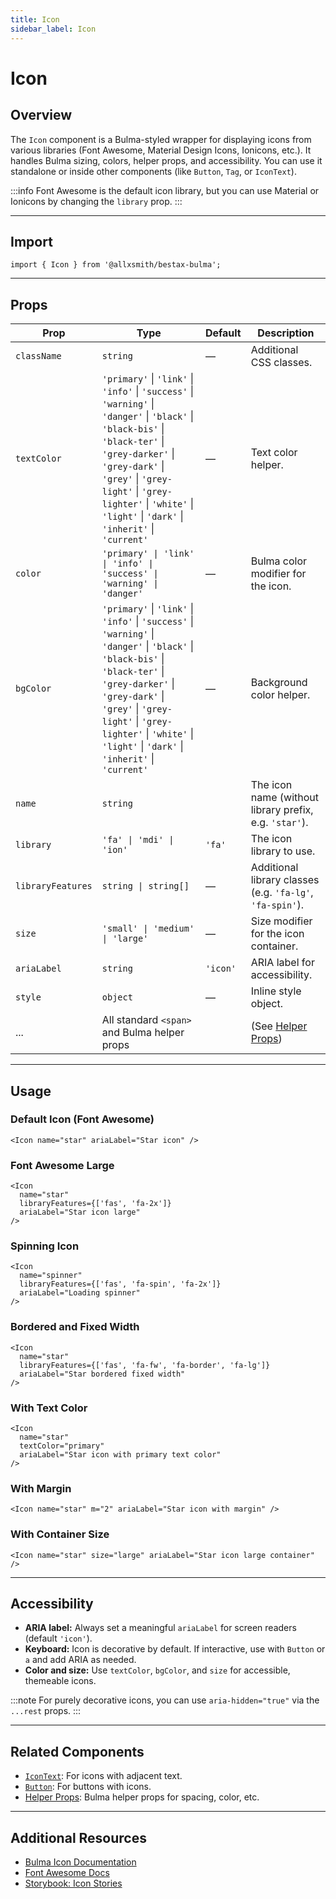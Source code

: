 ```yaml
---
title: Icon
sidebar_label: Icon
---
```


# Icon

## Overview

The `Icon` component is a Bulma-styled wrapper for displaying icons from various libraries (Font Awesome, Material Design Icons, Ionicons, etc.). It handles Bulma sizing, colors, helper props, and accessibility. You can use it standalone or inside other components (like `Button`, `Tag`, or `IconText`).

:::info
Font Awesome is the default icon library, but you can use Material or Ionicons by changing the `library` prop.
:::

---

## Import

```tsx
import { Icon } from '@allxsmith/bestax-bulma';
```

---

## Props

| Prop              | Type                                                                                                                                                                                                                                                                                     | Default  | Description                                               |
| ----------------- | ---------------------------------------------------------------------------------------------------------------------------------------------------------------------------------------------------------------------------------------------------------------------------------------- | -------- | --------------------------------------------------------- |
| `className`       | `string`                                                                                                                                                                                                                                                                                 | —        | Additional CSS classes.                                   |
| `textColor`       | `'primary'` \| `'link'` \| `'info'` \| `'success'` \| `'warning'` \| `'danger'` \| `'black'` \| `'black-bis'` \| `'black-ter'` \| `'grey-darker'` \| `'grey-dark'` \| `'grey'` \| `'grey-light'` \| `'grey-lighter'` \| `'white'` \| `'light'` \| `'dark'` \| `'inherit'` \| `'current'` | —        | Text color helper.                                        |
| `color`           | `'primary' \| 'link' \| 'info' \| 'success' \| 'warning' \| 'danger'`                                                                                                                                                                                                                    | —        | Bulma color modifier for the icon.                        |
| `bgColor`         | `'primary'` \| `'link'` \| `'info'` \| `'success'` \| `'warning'` \| `'danger'` \| `'black'` \| `'black-bis'` \| `'black-ter'` \| `'grey-darker'` \| `'grey-dark'` \| `'grey'` \| `'grey-light'` \| `'grey-lighter'` \| `'white'` \| `'light'` \| `'dark'` \| `'inherit'` \| `'current'` | —        | Background color helper.                                  |
| `name`            | `string`                                                                                                                                                                                                                                                                                 |          | The icon name (without library prefix, e.g. `'star'`).    |
| `library`         | `'fa' \| 'mdi' \| 'ion'`                                                                                                                                                                                                                                                                 | `'fa'`   | The icon library to use.                                  |
| `libraryFeatures` | `string \| string[]`                                                                                                                                                                                                                                                                     | —        | Additional library classes (e.g. `'fa-lg'`, `'fa-spin'`). |
| `size`            | `'small' \| 'medium' \| 'large'`                                                                                                                                                                                                                                                         | —        | Size modifier for the icon container.                     |
| `ariaLabel`       | `string`                                                                                                                                                                                                                                                                                 | `'icon'` | ARIA label for accessibility.                             |
| `style`           | `object`                                                                                                                                                                                                                                                                                 | —        | Inline style object.                                      |
| ...               | All standard `<span>` and Bulma helper props                                                                                                                                                                                                                                             |          | (See [Helper Props](../helpers/usebulmaclasses))          |

---

## Usage

### Default Icon (Font Awesome)

```tsx
<Icon name="star" ariaLabel="Star icon" />
```

### Font Awesome Large

```tsx
<Icon
  name="star"
  libraryFeatures={['fas', 'fa-2x']}
  ariaLabel="Star icon large"
/>
```

### Spinning Icon

```tsx
<Icon
  name="spinner"
  libraryFeatures={['fas', 'fa-spin', 'fa-2x']}
  ariaLabel="Loading spinner"
/>
```

### Bordered and Fixed Width

```tsx
<Icon
  name="star"
  libraryFeatures={['fas', 'fa-fw', 'fa-border', 'fa-lg']}
  ariaLabel="Star bordered fixed width"
/>
```

### With Text Color

```tsx
<Icon
  name="star"
  textColor="primary"
  ariaLabel="Star icon with primary text color"
/>
```

### With Margin

```tsx
<Icon name="star" m="2" ariaLabel="Star icon with margin" />
```

### With Container Size

```tsx
<Icon name="star" size="large" ariaLabel="Star icon large container" />
```

---

## Accessibility

- **ARIA label:** Always set a meaningful `ariaLabel` for screen readers (default `'icon'`).
- **Keyboard:** Icon is decorative by default. If interactive, use with `Button` or `a` and add ARIA as needed.
- **Color and size:** Use `textColor`, `bgColor`, and `size` for accessible, themeable icons.

:::note
For purely decorative icons, you can use `aria-hidden="true"` via the `...rest` props.
:::

---

## Related Components

- [`IconText`](./icontext.md): For icons with adjacent text.
- [`Button`](./button.md): For buttons with icons.
- [Helper Props](../helpers/usebulmaclasses.md): Bulma helper props for spacing, color, etc.

---

## Additional Resources

- [Bulma Icon Documentation](https://bulma.io/documentation/elements/icon/)
- [Font Awesome Docs](https://fontawesome.com/docs/web/use-with/react/)
- [Storybook: Icon Stories](https://storybook.bestax.cc/?path=/story/elements-icon--default)
